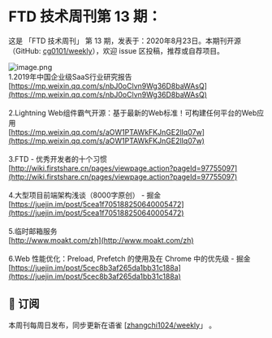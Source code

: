 # FTD 技术周刊第 13 期：
这是 「FTD 技术周刊」 第 13 期，发表于：2020年8月23日。本期刊开源（GitHub: [cg0101/weekly](https://github.com/cg0101/weekly)），欢迎 issue 区投稿，推荐或自荐项目。

![image.png](https://cdn.nlark.com/yuque/0/2020/png/132503/1605583269664-8401874c-db0e-4214-8d8a-98dd8069aa1e.png#height=720&id=o2CvI&margin=%5Bobject%20Object%5D&name=image.png&originHeight=720&originWidth=1080&originalType=binary&size=1237449&status=done&style=none&width=1080)<br />1.2019年中国企业级SaaS行业研究报告<br />[https://mp.weixin.qq.com/s/nbJ0oClvn9Wg36D8baWAsQ](https://mp.weixin.qq.com/s/nbJ0oClvn9Wg36D8baWAsQ)<br />
<br />2.Lightning Web组件霸气开源：基于最新的Web标准！可构建任何平台的Web应用<br />[https://mp.weixin.qq.com/s/aOW1PTAWkFKJnGE2lIq07w](https://mp.weixin.qq.com/s/aOW1PTAWkFKJnGE2lIq07w)<br />
<br />3.FTD - 优秀开发者的十个习惯<br />[http://wiki.firstshare.cn/pages/viewpage.action?pageId=97755097](http://wiki.firstshare.cn/pages/viewpage.action?pageId=97755097)<br />
<br />4.大型项目前端架构浅谈（8000字原创） - 掘金<br />[https://juejin.im/post/5cea1f705188250640005472](https://juejin.im/post/5cea1f705188250640005472)<br />
<br />5.临时邮箱服务<br />[http://www.moakt.com/zh](http://www.moakt.com/zh)<br />
<br />6.Web 性能优化：Preload, Prefetch 的使用及在 Chrome 中的优先级 - 掘金<br />[https://juejin.im/post/5cec8b3af265da1bb31c188a](https://juejin.im/post/5cec8b3af265da1bb31c188a)

## 📅 订阅
本周刊每周日发布，同步更新在语雀 [[zhangchi1024/weekly](https://www.yuque.com/zhangchi1024/weekly)」 。